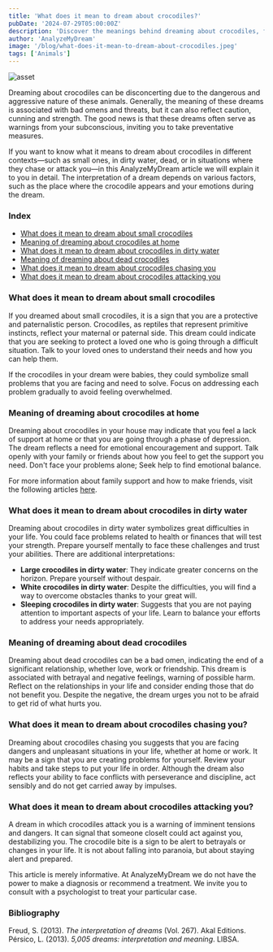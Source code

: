 ```yaml
---
title: 'What does it mean to dream about crocodiles?'
pubDate: '2024-07-29T05:00:00Z'
description: 'Discover the meanings behind dreaming about crocodiles, from small to large, and how these dreams can reflect aspects of your emotional and mental life.'
author: 'AnalyzeMyDream'
image: '/blog/what-does-it-mean-to-dream-about-crocodiles.jpeg'
tags: ['Animals']
---
```


![asset](/blog/what-does-it-mean-to-dream-about-crocodiles.jpeg)



Dreaming about crocodiles can be disconcerting due to the dangerous and aggressive nature of these animals. Generally, the meaning of these dreams is associated with bad omens and threats, but it can also reflect caution, cunning and strength. The good news is that these dreams often serve as warnings from your subconscious, inviting you to take preventative measures.

If you want to know what it means to dream about crocodiles in different contexts—such as small ones, in dirty water, dead, or in situations where they chase or attack you—in this AnalyzeMyDream article we will explain it to you in detail. The interpretation of a dream depends on various factors, such as the place where the crocodile appears and your emotions during the dream.


### Index

- [What does it mean to dream about small crocodiles](#what-does-it-mean-to-dream-about-small-crocodiles)
- [Meaning of dreaming about crocodiles at home](#meaning-of-dreaming-about-crocodiles-at-home)
- [What does it mean to dream about crocodiles in dirty water](#what-does-it-mean-to-dream-about-crocodiles-in-dirty-water)
- [Meaning of dreaming about dead crocodiles](#meaning-of-dreaming-about-dead-crocodiles)
- [What does it mean to dream about crocodiles chasing you](#what-does-it-mean-to-dream-about-crocodiles-chasing-you)
- [What does it mean to dream about crocodiles attacking you](#what-does-it-mean-to-dream-about-crocodiles-attacking-you)

### What does it mean to dream about small crocodiles

If you dreamed about small crocodiles, it is a sign that you are a protective and paternalistic person. Crocodiles, as reptiles that represent primitive instincts, reflect your maternal or paternal side. This dream could indicate that you are seeking to protect a loved one who is going through a difficult situation. Talk to your loved ones to understand their needs and how you can help them.

If the crocodiles in your dream were babies, they could symbolize small problems that you are facing and need to solve. Focus on addressing each problem gradually to avoid feeling overwhelmed.

### Meaning of dreaming about crocodiles at home

Dreaming about crocodiles in your house may indicate that you feel a lack of support at home or that you are going through a phase of depression. The dream reflects a need for emotional encouragement and support. Talk openly with your family or friends about how you feel to get the support you need. Don't face your problems alone; Seek help to find emotional balance.

For more information about family support and how to make friends, visit the following articles [here](#).

### What does it mean to dream about crocodiles in dirty water

Dreaming about crocodiles in dirty water symbolizes great difficulties in your life. You could face problems related to health or finances that will test your strength. Prepare yourself mentally to face these challenges and trust your abilities. There are additional interpretations:

- **Large crocodiles in dirty water**: They indicate greater concerns on the horizon. Prepare yourself without despair.
- **White crocodiles in dirty water**: Despite the difficulties, you will find a way to overcome obstacles thanks to your great will.
- **Sleeping crocodiles in dirty water**: Suggests that you are not paying attention to important aspects of your life. Learn to balance your efforts to address your needs appropriately.

### Meaning of dreaming about dead crocodiles

Dreaming about dead crocodiles can be a bad omen, indicating the end of a significant relationship, whether love, work or friendship. This dream is associated with betrayal and negative feelings, warning of possible harm. Reflect on the relationships in your life and consider ending those that do not benefit you. Despite the negative, the dream urges you not to be afraid to get rid of what hurts you.

### What does it mean to dream about crocodiles chasing you?

Dreaming about crocodiles chasing you suggests that you are facing dangers and unpleasant situations in your life, whether at home or work. It may be a sign that you are creating problems for yourself. Review your habits and take steps to put your life in order. Although the dream also reflects your ability to face conflicts with perseverance and discipline, act sensibly and do not get carried away by impulses.

### What does it mean to dream about crocodiles attacking you?

A dream in which crocodiles attack you is a warning of imminent tensions and dangers. It can signal that someone closeIt could act against you, destabilizing you. The crocodile bite is a sign to be alert to betrayals or changes in your life. It is not about falling into paranoia, but about staying alert and prepared.

This article is merely informative. At AnalyzeMyDream we do not have the power to make a diagnosis or recommend a treatment. We invite you to consult with a psychologist to treat your particular case.

### Bibliography

Freud, S. (2013). *The interpretation of dreams* (Vol. 267). Akal Editions. 
Pérsico, L. (2013). *5,005 dreams: interpretation and meaning*. LIBSA.